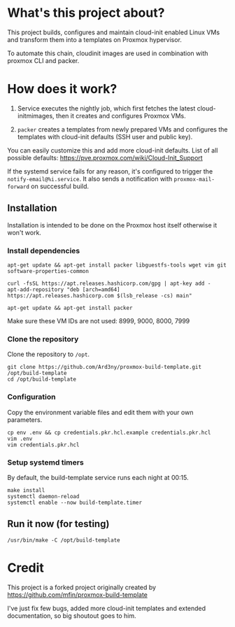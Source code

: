 # What's this project about?  

This project builds, configures and maintain cloud-init enabled Linux VMs and transform them into a templates on Proxmox hypervisor.

To automate this chain, cloudinit images are used in combination with proxmox CLI and packer.


# How does it work?


1. Service executes the nightly job, which first fetches the latest cloud-initmimages, then it creates and configures Proxmox VMs.

2. `packer` creates a templates from newly prepared VMs and configures the templates with cloud-init defaults (SSH user and public key). 

You can easily customize this and add more cloud-init defaults. 
List of all possible defaults:
https://pve.proxmox.com/wiki/Cloud-Init_Support


If the systemd service fails for any reason, it's configured to trigger the `notify-email@%i.service`. It also sends a notification with `proxmox-mail-forward` on successful build.


## Installation

Installation is intended to be done on the Proxmox host itself otherwise it won't work.

### Install dependencies
```
apt-get update && apt-get install packer libguestfs-tools wget vim git software-properties-common
```
```
curl -fsSL https://apt.releases.hashicorp.com/gpg | apt-key add -
apt-add-repository "deb [arch=amd64] https://apt.releases.hashicorp.com $(lsb_release -cs) main"
```

```
apt-get update && apt-get install packer
```


Make sure these VM IDs are not used:
8999, 9000, 8000, 7999



### Clone the repository

Clone the repository to `/opt`.

```
git clone https://github.com/Ard3ny/proxmox-build-template.git /opt/build-template
cd /opt/build-template
```

### Configuration

Copy the environment variable files and edit them with your own parameters.

```
cp env .env && cp credentials.pkr.hcl.example credentials.pkr.hcl
vim .env
vim credentials.pkr.hcl
```

### Setup systemd timers

By default, the build-template service runs each night at 00:15.

```
make install
systemctl daemon-reload
systemctl enable --now build-template.timer
```

## Run it now (for testing)
```
/usr/bin/make -C /opt/build-template
```

# Credit

This project is a forked project originally created by https://github.com/mfin/proxmox-build-template

I've just fix few bugs, added more cloud-init templates and extended documentation, so big shoutout goes to him.
